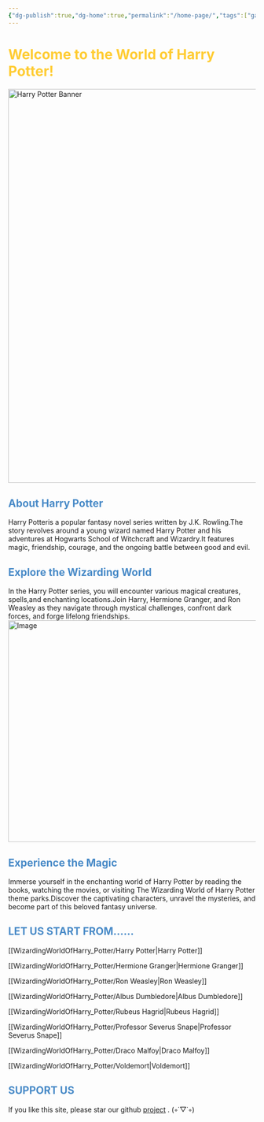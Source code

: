 ```yaml
---
{"dg-publish":true,"dg-home":true,"permalink":"/home-page/","tags":["gardenEntry"],"dgPassFrontmatter":true,"created":"","updated":""}
---
```



<body>
        <h1 style="color: #FFCC33;">Welcome to the World of Harry Potter!</h1>
        <img src="http://rxbg5ysja.bkt.gdipper.com/We.png" alt="Harry Potter Banner" width="600" height="800" >
</body>
<h2 style="color:  #488AC7 ;">About Harry Potter</h2>
Harry Potteris a popular fantasy novel series written by J.K. Rowling.The story revolves around a young wizard named Harry Potter and his adventures at Hogwarts School of Witchcraft and Wizardry.It features magic, friendship, courage, and the ongoing battle between good and evil.
<h2 style="color:#488AC7 ;">Explore the Wizarding World</h2>
In the Harry Potter series, you will encounter various magical creatures, spells,and enchanting locations.Join Harry, Hermione Granger, and Ron Weasley as they navigate through mystical challenges, confront dark forces, and forge lifelong friendships.
       <img src="http://rxbg5ysja.bkt.gdipper.com/cloud.png" alt="Image" width="600" height="450" margin=“0” >
        <h2 style="color:#488AC7; ">Experience the Magic</h2>
Immerse yourself in the enchanting world of Harry Potter by reading the books, watching the movies, or visiting The Wizarding World of Harry Potter theme parks.Discover the captivating characters, unravel the mysteries, and become part of this beloved fantasy universe.



<h2 style="color:#488AC7; ">LET US START FROM......</h2>

[[WizardingWorldOfHarry_Potter/Harry Potter\|Harry Potter]]

[[WizardingWorldOfHarry_Potter/Hermione Granger\|Hermione Granger]]

[[WizardingWorldOfHarry_Potter/Ron Weasley\|Ron Weasley]]

[[WizardingWorldOfHarry_Potter/Albus Dumbledore\|Albus Dumbledore]]

[[WizardingWorldOfHarry_Potter/Rubeus Hagrid\|Rubeus Hagrid]]

[[WizardingWorldOfHarry_Potter/Professor Severus Snape\|Professor Severus Snape]]

[[WizardingWorldOfHarry_Potter/Draco Malfoy\|Draco Malfoy]]

[[WizardingWorldOfHarry_Potter/Voldemort\|Voldemort]]

<h2 style="color:#488AC7; ">SUPPORT US</h2>

If you like this site, please star our github [project](https://github.com/HuiyuanYan/WizardingWorldOfHP) .      (◦˙▽˙◦)